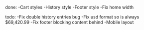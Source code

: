 done:
-Cart styles
-History style
-Footer style
-Fix home width

todo:
-Fix double history entries bug
-Fix usd format so is always $69,420.99
-Fix footer blocking content behind
-Mobile layout
